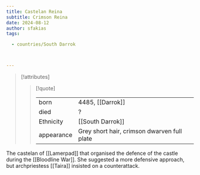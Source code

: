```yaml
---
title: Castelan Reina
subtitle: Crimson Reina
date: 2024-08-12
author: sfakias
tags:

  - countries/South Darrok



---
```

> [!attributes]
> 
> > [!quote]
> >
> > | | |
> > | --- | --- |
> > | born | 4485, [[Darrok]] |
> > | died | ? |
> > | Ethnicity | [[South Darrok]] |
> > | appearance | Grey short hair, crimson dwarven full plate |

The castelan of [[Lamerpad]] that organised the defence of the castle during the [[Bloodline War]]. She suggested a more defensive approach, but archpriestess [[Taira]] insisted on a counterattack.